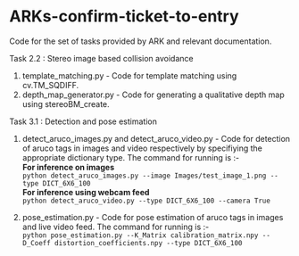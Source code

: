 # ARKs-confirm-ticket-to-entry
Code for the set of tasks provided by ARK and relevant documentation.

Task 2.2 : Stereo image based collision avoidance

  1. template_matching.py - Code for template matching using cv.TM_SQDIFF.
  2. depth_map_generator.py - Code for generating a qualitative depth map using stereoBM_create.

Task 3.1 : Detection and pose estimation

  1. detect_aruco_images.py and detect_aruco_video.py - Code for detection of aruco tags in images and video respectively by specifiying the appropriate dictionary type. The command for running is :-  
  **For inference on images**   
`python detect_aruco_images.py --image Images/test_image_1.png --type DICT_6X6_100`  
  **For inference using webcam feed**  
`python detect_aruco_video.py --type DICT_6X6_100 --camera True ` 

  2. pose_estimation.py - Code for pose estimation of aruco tags in images and live video feed.
  The command for running is :-  
`python pose_estimation.py --K_Matrix calibration_matrix.npy --D_Coeff distortion_coefficients.npy --type DICT_6X6_100`  

